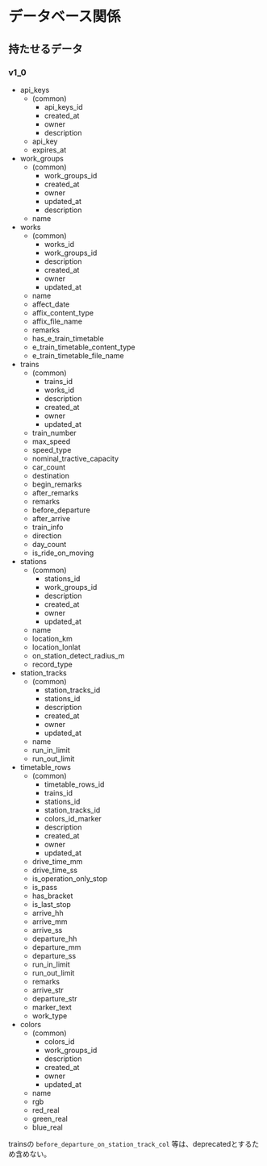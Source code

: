 # データベース関係

## 持たせるデータ

### v1_0

- api_keys
  - (common)
    - api_keys_id
    - created_at
    - owner
    - description
  - api_key
  - expires_at
- work_groups
  - (common)
    - work_groups_id
    - created_at
    - owner
    - updated_at
    - description
  - name
- works
  - (common)
    - works_id
    - work_groups_id
    - description
    - created_at
    - owner
    - updated_at
  - name
  - affect_date
  - affix_content_type
  - affix_file_name
  - remarks
  - has_e_train_timetable
  - e_train_timetable_content_type
  - e_train_timetable_file_name
- trains
  - (common)
    - trains_id
    - works_id
    - description
    - created_at
    - owner
    - updated_at
  - train_number
  - max_speed
  - speed_type
  - nominal_tractive_capacity
  - car_count
  - destination
  - begin_remarks
  - after_remarks
  - remarks
  - before_departure
  - after_arrive
  - train_info
  - direction
  - day_count
  - is_ride_on_moving
- stations
  - (common)
    - stations_id
    - work_groups_id
    - description
    - created_at
    - owner
    - updated_at
  - name
  - location_km
  - location_lonlat
  - on_station_detect_radius_m
  - record_type
- station_tracks
  - (common)
    - station_tracks_id
    - stations_id
    - description
    - created_at
    - owner
    - updated_at
  - name
  - run_in_limit
  - run_out_limit
- timetable_rows
  - (common)
    - timetable_rows_id
    - trains_id
    - stations_id
    - station_tracks_id
    - colors_id_marker
    - description
    - created_at
    - owner
    - updated_at
  - drive_time_mm
  - drive_time_ss
  - is_operation_only_stop
  - is_pass
  - has_bracket
  - is_last_stop
  - arrive_hh
  - arrive_mm
  - arrive_ss
  - departure_hh
  - departure_mm
  - departure_ss
  - run_in_limit
  - run_out_limit
  - remarks
  - arrive_str
  - departure_str
  - marker_text
  - work_type
- colors
  - (common)
    - colors_id
    - work_groups_id
    - description
    - created_at
    - owner
    - updated_at
  - name
  - rgb
  - red_real
  - green_real
  - blue_real

trainsの `before_departure_on_station_track_col` 等は、deprecatedとするため含めない。
